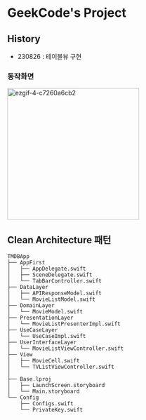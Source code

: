 # GeekCode's Project

## History
- 230826 : 테이블뷰 구현


### 동작화면
<img width="300" alt="ezgif-4-c7260a6cb2" src="https://github.com/isGeekCode/TIL/assets/76529148/f79c8551-94c1-4026-a7c2-86d71e79be48">


## Clean Architecture 패턴
```
TMDBApp
├── AppFirst
│   ├── AppDelegate.swift
│   ├── SceneDelegate.swift
│   └── TabBarController.swift
├── DataLayer
│   ├── APIResponseModel.swift
│   └── MovieListModel.swift
├── DomainLayer
│   └── MovieModel.swift
├── PresentationLayer
│   └── MovieListPresenterImpl.swift
├── UseCaseLayer
│   └── UseCaseImpl.swift
├── UserInterfaceLayer
│   └── MovieListViewController.swift
├── View
│   ├── MovieCell.swift
│   └── TVListViewController.swift
│
├── Base.lproj
│   ├── LaunchScreen.storyboard
│   └── Main.storyboard
└── Config
    ├── Configs.swift
    └── PrivateKey.swift
```
